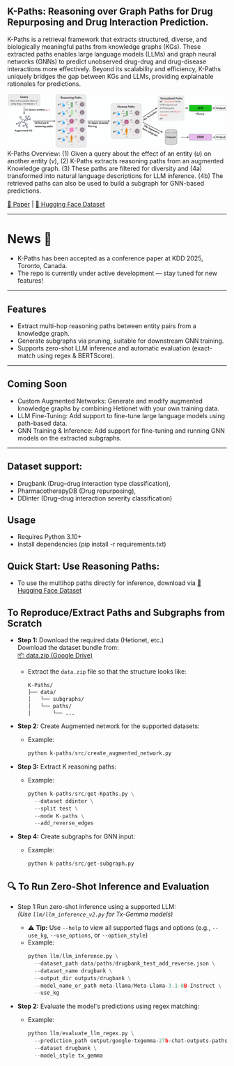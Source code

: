 ## K-Paths: Reasoning over Graph Paths for Drug Repurposing and Drug Interaction Prediction.
K-Paths is a retrieval framework that extracts structured, diverse, and biologically meaningful paths from knowledge graphs (KGs). These extracted paths enables large language models (LLMs) and graph neural networks (GNNs) to predict unobserved drug-drug and drug-disease interactions more effectively.
Beyond its scalability and efficiency, K-Paths uniquely bridges the gap between KGs and LLMs, providing explainable rationales for predictions.

![Overview of K-Paths Framework](assets/K-Paths-overview.png)
K-Paths Overview: (1) Given a query about the effect of an entity ($u$) on another entity ($v$), (2) K-Paths extracts reasoning paths from an augmented Knowledge graph. (3) These paths are filtered for diversity and (4a) transformed into natural language descriptions for LLM inference. (4b) The retrieved paths can also be used to build a subgraph for GNN-based predictions.

[📖 Paper](https://arxiv.org/abs/2502.13344) | [🤗 Hugging Face Dataset](https://huggingface.co/Tassy24)

---
# News 🎉
- K-Paths has been accepted as a conference paper at KDD 2025, Toronto, Canada.
- The repo is currently under active development — stay tuned for new features!

---
## Features
- Extract multi-hop reasoning paths between entity pairs from a knowledge graph.
- Generate subgraphs via pruning, suitable for downstream GNN training.
- Supports zero-shot LLM inference and automatic evaluation (exact-match using regex & BERTScore).

---
## Coming Soon
- Custom Augmented Networks: Generate and modify augmented knowledge graphs by combining Hetionet with your own training data.
- LLM Fine-Tuning: Add support to fine-tune large language models using path-based data.
- GNN Training & Inference: Add support for fine-tuning and running GNN models on the extracted subgraphs.

---
## Dataset support:
- Drugbank (Drug–drug interaction type classification),
- PharmacotherapyDB (Drug repurposing), 
- DDinter (Drug–drug interaction severity classification)

## Usage
- Requires Python 3.10+
- Install dependencies (pip install -r requirements.txt)

## Quick Start: Use Reasoning Paths:
- To use the multihop paths directly for inference, download via [🤗 Hugging Face Dataset](https://huggingface.co/Tassy24)

## To Reproduce/Extract Paths and Subgraphs from Scratch

- **Step 1:** Download the required data (Hetionet, etc.)  
  Download the dataset bundle from:  
  [📦 data.zip (Google Drive)](https://drive.google.com/file/d/1_6meo_nB2RqHrVM9pqCBA67FQ6PR4QiI/view?usp=drive_link)
  - Extract the `data.zip` file so that the structure looks like:
    ```
    K-Paths/
    ├── data/
    │   └── subgraphs/
    │   └── paths/
    │       └── ...
    ```

- **Step 2:** Create Augmented network for the supported datasets:  
  - Example:
    ```python
    python k-paths/src/create_augmented_network.py
    ```

- **Step 3:** Extract K reasoning paths:  
  - Example:
    ```python
    python k-paths/src/get-Kpaths.py \
      --dataset ddinter \
      --split test \
      --mode K-paths \
      --add_reverse_edges
    ```

- **Step 4:** Create subgraphs for GNN input:  
  - Example:
    ```python
    python k-paths/src/get-subgraph.py
    ```

## 🔍 To Run Zero-Shot Inference and Evaluation

- Step 1:Run zero-shot inference using a supported LLM:  
  *(Use `llm/llm_inference_v2.py` for Tx-Gemma models)*  
  - ⚠️ **Tip:** Use `--help` to view all supported flags and options (e.g., `--use_kg`, `--use_options`, or `--option_style`)
  - Example:
    ```python
    python llm/llm_inference.py \
      --dataset_path data/paths/drugbank_test_add_reverse.json \
      --dataset_name drugbank \
      --output_dir outputs/drugbank \
      --model_name_or_path meta-llama/Meta-Llama-3.1-8B-Instruct \
      --use_kg
    ```

- **Step 2:** Evaluate the model's predictions using regex matching:  
  - Example:
    ```python
    python llm/evaluate_llm_regex.py \
      --prediction_path output/google-txgemma-27b-chat-outputs-paths-drugbank_test_add_reverse-json-predictions.csv \
      --dataset drugbank \
      --model_style tx_gemma
    ```

